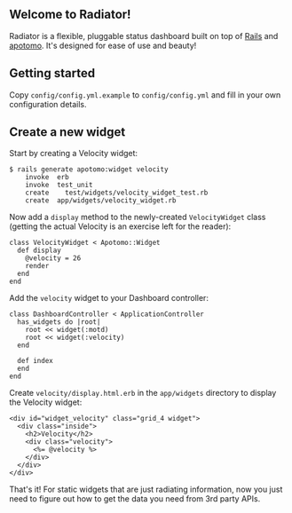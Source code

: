 ## Welcome to Radiator!

Radiator is a flexible, pluggable status dashboard built on top of [Rails](http://rubyonrails.org) and [apotomo](http://apotomo.de). It's designed for ease of use and beauty!

## Getting started

Copy `config/config.yml.example` to `config/config.yml` and fill in your own configuration details.

## Create a new widget

Start by creating a Velocity widget:

    $ rails generate apotomo:widget velocity
        invoke  erb
        invoke  test_unit
        create    test/widgets/velocity_widget_test.rb
        create  app/widgets/velocity_widget.rb

Now add a `display` method to the newly-created `VelocityWidget` class (getting the actual Velocity is an exercise left for the reader):

    class VelocityWidget < Apotomo::Widget
      def display
        @velocity = 26
        render
      end
    end

Add the `velocity` widget to your Dashboard controller:

    class DashboardController < ApplicationController
      has_widgets do |root|
        root << widget(:motd)
        root << widget(:velocity)
      end

      def index
      end
    end

Create `velocity/display.html.erb` in the `app/widgets` directory to display the Velocity widget:

    <div id="widget_velocity" class="grid_4 widget">
      <div class="inside">
        <h2>Velocity</h2>
        <div class="velocity">
          <%= @velocity %>
        </div>
      </div>
    </div>

That's it! For static widgets that are just radiating information, now you just need to figure out how to get the data you need from 3rd party APIs.